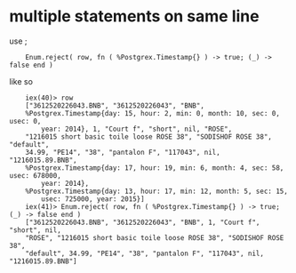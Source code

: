 
multiple statements on same line
================================
use ;

		Enum.reject( row, fn ( %Postgrex.Timestamp{} ) -> true; (_) -> false end )

like so

		iex(40)> row
		["3612520226043.BNB", "3612520226043", "BNB",
		%Postgrex.Timestamp{day: 15, hour: 2, min: 0, month: 10, sec: 0, usec: 0,
			year: 2014}, 1, "Court f", "short", nil, "ROSE",
		"1216015 short basic toile loose ROSE 38", "SODISHOF ROSE 38", "default",
		34.99, "PE14", "38", "pantalon F", "117043", nil, "1216015.89.BNB",
		%Postgrex.Timestamp{day: 17, hour: 19, min: 6, month: 4, sec: 58, usec: 678000,
			year: 2014},
		%Postgrex.Timestamp{day: 13, hour: 17, min: 12, month: 5, sec: 15,
			usec: 725000, year: 2015}]
		iex(41)> Enum.reject( row, fn ( %Postgrex.Timestamp{} ) -> true; (_) -> false end )
		["3612520226043.BNB", "3612520226043", "BNB", 1, "Court f", "short", nil,
		"ROSE", "1216015 short basic toile loose ROSE 38", "SODISHOF ROSE 38",
		"default", 34.99, "PE14", "38", "pantalon F", "117043", nil, "1216015.89.BNB"]
